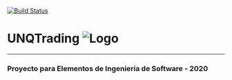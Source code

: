 [![Build Status](https://travis-ci.org/UNQTrading/UNQTradingFE.svg?branch=master)](https://travis-ci.org/UNQTrading/UNQTradingFE)
# UNQTrading ![Logo](https://live.staticflickr.com/65535/49917938586_1ae4375b51_s.jpg)
---
### Proyecto para Elementos de Ingeniería de Software - 2020

